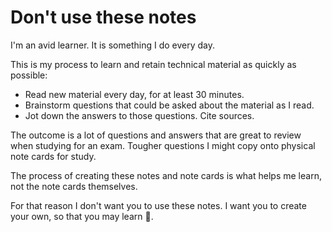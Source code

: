 # Don't use these notes

I'm an avid learner. It is something I do every day. 

This is my process to learn and retain technical material as quickly as possible:

* Read new material every day, for at least 30 minutes.
* Brainstorm questions that could be asked about the material as I read.
* Jot down the answers to those questions. Cite sources.

The outcome is a lot of questions and answers that are great to review when studying for an exam. Tougher questions I might copy onto physical note cards for study.

The process of creating these notes and note cards is what helps me learn, not the note cards themselves.

For that reason I don't want you to use these notes. I want you to create your own, so that you may learn 🙏.
